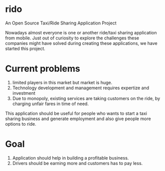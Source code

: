 # rido
An Open Source Taxi/Ride Sharing Application Project

Nowadays almost everyone is one or another ride/taxi sharing application from mobile. Just out of curiosity to explore the challenges these companies might have solved during creating these applications, we have started this project.

# Current problems
1) limited players in this market but market is huge.
2) Technology development and management requires expertize and investment
3) Due to monopoly, existing services are taking customers on the ride, by charging unfair fares in time of need.


This application should be useful for people who wants to start a taxi sharing business and generate employment and also give people more options to ride. 


# Goal
1. Application should help in building a profitable business.
2. Drivers should be earning more and customers has to pay less. 

